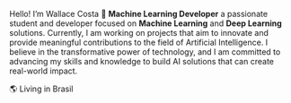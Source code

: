Hello! I’m Wallace Costa 👋
**Machine Learning Developer**
a passionate student and developer focused on **Machine Learning** and **Deep Learning** solutions. Currently, I am working on projects that aim to innovate and provide meaningful contributions to the field of Artificial Intelligence.
I believe in the transformative power of technology, and I am committed to advancing my skills and knowledge to build AI solutions that can create real-world impact.

🌎 Living in Brasil
